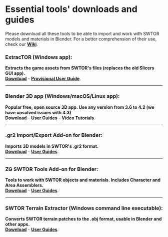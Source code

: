 # Essential tools' downloads and guides
Please download all these tools to be able to import and work with SWTOR models and materials in Blender. For a better comprehension of their use, check our **[Wiki](https://github.com/SWTOR-Slicers/WikiPedia/wiki)**.


### ExtracTOR (Windows app):
**Extracts the game assets from SWTOR's files (replaces the old Slicers GUI app).**  
  **[Download](https://github.com/UltimaKaosXIII/extracTOR/releases/tag/v1.0.0-a1)** - **[Provisional User Guide](https://github.com/UltimaKaosXIII/extracTOR)**.
  
---
### Blender 3D app (Windows/macOS/Linux app):  
  **Popular free, open source 3D app. Use any version from 3.6 to 4.2 (we have unsolved issues with 4.3)**  
  **[Download](https://www.blender.org/download/lts/)** - **[User Guides](https://www.blender.org/support/)** - **[Video Tutorials](https://www.youtube.com/playlist?list=PLa1F2ddGya_-UvuAqHAksYnB0qL9yWDO6)**.

---
### .gr2 Import/Export Add-on for Blender:  
  **Imports 3D models in SWTOR's .gr2 format.**  
  **[Download](https://github.com/SWTOR-Slicers/Granny2-Plug-In-Blender-2.8x/releases/latest)** - **[User Guides](https://github.com/SWTOR-Slicers/Granny2-Plug-In-Blender-2.8x#swtor-granny2-gr2-importexport-add-on-for-blender-28-to-42)**.

---
### ZG SWTOR Tools Add-on for Blender:  
  **Tools to work with SWTOR objects and materials. Includes Character and Area Assemblers.**  
  **[Download](https://github.com/SWTOR-Slicers/ZG-SWTOR-Tools/releases/latest)** - **[User Guides](https://github.com/SWTOR-Slicers/WikiPedia/wiki/ZG-SWTOR-Tools-Add-on)**.

---
### SWTOR Terrain Extractor (Windows command line executable):  
  **Converts SWTOR terrain patches to the .obj format, usable in Blender and other apps.**  
  **[Download](https://github.com/UltimaKaosXIII/STE2/releases/latest)** - **[User Guides](https://github.com/SWTOR-Slicers/WikiPedia/wiki/SWTOR-Terrain-Extractor)**.
